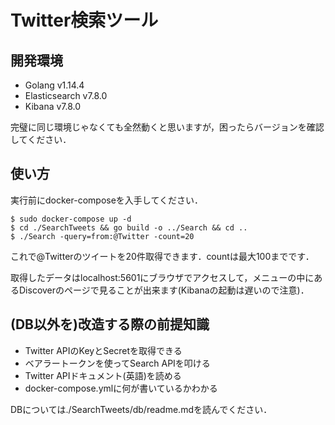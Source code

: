 # Twitter検索ツール
## 開発環境
* Golang v1.14.4
* Elasticsearch v7.8.0
* Kibana v7.8.0

完璧に同じ環境じゃなくても全然動くと思いますが，困ったらバージョンを確認してください．

## 使い方
実行前にdocker-composeを入手してください．
```
$ sudo docker-compose up -d
$ cd ./SearchTweets && go build -o ../Search && cd ..
$ ./Search -query=from:@Twitter -count=20
```

これで@Twitterのツイートを20件取得できます．countは最大100までです．

取得したデータはlocalhost:5601にブラウザでアクセスして，メニューの中にあるDiscoverのページで見ることが出来ます(Kibanaの起動は遅いので注意)．
## (DB以外を)改造する際の前提知識
* Twitter APIのKeyとSecretを取得できる
* ベアラートークンを使ってSearch APIを叩ける
* Twitter APIドキュメント(英語)を読める
* docker-compose.ymlに何が書いているかわかる

DBについては./SearchTweets/db/readme.mdを読んでください．
